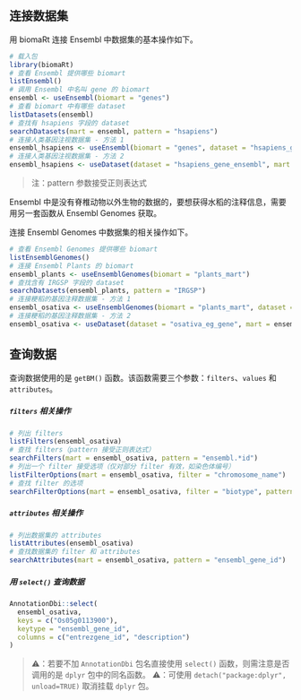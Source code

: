 ## 连接数据集

用 biomaRt 连接 Ensembl 中数据集的基本操作如下。
```R
# 载入包
library(biomaRt)
# 查看 Ensembl 提供哪些 biomart
listEnsembl()
# 调用 Ensembl 中名叫 gene 的 biomart
ensembl <- useEnsembl(biomart = "genes")
# 查看 biomart 中有哪些 dataset
listDatasets(ensembl)
# 查找有 hsapiens 字段的 dataset
searchDatasets(mart = ensembl, pattern = "hsapiens")
# 连接人类基因注视数据集 - 方法 1
ensembl_hsapiens <- useEnsembl(biomart = "genes", dataset = "hsapiens_gene_ensembl")
# 连接人类基因注视数据集 - 方法 2
ensembl_hsapiens <- useDataset(dataset = "hsapiens_gene_ensembl", mart = ensembl)
```

> 注：pattern 参数接受正则表达式

Ensembl 中是没有脊椎动物以外生物的数据的，要想获得水稻的注释信息，需要用另一套函数从 Ensembl Genomes 获取。

连接 Ensembl Genomes 中数据集的相关操作如下。
```R
# 查看 Ensembl Genomes 提供哪些 biomart
listEnsemblGenomes()
# 连接 Ensembl Plants 的 biomart
ensembl_plants <- useEnsemblGenomes(biomart = "plants_mart")
# 查找含有 IRGSP 字段的 dataset
searchDatasets(ensembl_plants, pattern = "IRGSP")
# 连接粳稻的基因注释数据集 - 方法 1
ensembl_osativa <- useEnsemblGenomes(biomart = "plants_mart", dataset = "osativa_eg_gene")
# 连接粳稻的基因注释数据集 - 方法 2
ensembl_osativa <- useDataset(dataset = "osativa_eg_gene", mart = ensembl_plants)

```

## 查询数据

查询数据使用的是 `getBM()` 函数。该函数需要三个参数：`filters`、`values` 和 `attributes`。

##### `filters` 相关操作
```R
# 列出 filters
listFilters(ensembl_osativa)
# 查找 filters（pattern 接受正则表达式）
searchFilters(mart = ensembl_osativa, pattern = "ensembl.*id")
# 列出一个 filter 接受选项（仅对部分 filter 有效，如染色体编号）
listFilterOptions(mart = ensembl_osativa, filter = "chromosome_name")
# 查找 filter 的选项
searchFilterOptions(mart = ensembl_osativa, filter = "biotype", pattern = "RNA")
```

##### `attributes` 相关操作
```R
# 列出数据集的 attributes
listAttributes(ensembl_osativa)
# 查找数据集的 filter 和 attributes
searchAttributes(mart = ensembl_osativa, pattern = "ensembl_gene_id")
```

##### 用 `select()` 查询数据
```R
AnnotationDbi::select(
  ensembl_osativa,
  keys = c("Os05g0113900"),
  keytype = "ensembl_gene_id",
  columns = c("entrezgene_id", "description")
)
```

 > ⚠️：若要不加 `AnnotationDbi` 包名直接使用 `select()` 函数，则需注意是否调用的是 `dplyr` 包中的同名函数。
 > ⚠️：可使用 `detach("package:dplyr", unload=TRUE)` 取消挂载 `dplyr` 包。


